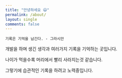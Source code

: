 ```yaml
---
title: "안녕하세요 😃"
permalink: /about/
layout: single
comments: false
---
```


```
기록은 기억을 남긴다. - 그라시안
```

개발을 하며 생긴 생각과 여러가지 기록을 기억하는 곳입니다.

나이가 먹을수록 머리에서 빨리 사라지는것 같습니다. 

그렇기에 습관적인 기록을 하려고 노력중입니다.
